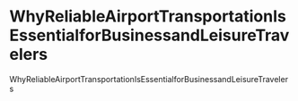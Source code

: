 # WhyReliableAirportTransportationIsEssentialforBusinessandLeisureTravelers
WhyReliableAirportTransportationIsEssentialforBusinessandLeisureTravelers
